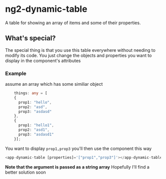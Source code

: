 # ng2-dynamic-table
A table for showing an array of items and some of their properties.

## What's special?
The special thing is that you use this table everywhere without needing to modify its code.
You just change the objects and properties you want to display in the component's attributes

### Example
assume an array which has some similiar object 
```TypeScript
    things: any = [
    {
      prop1: "hello",
      prop2: "asd",
      prop3: "asdasd"
    },
    {
      prop1: "hello1",
      prop2: "asd1",
      prop3: "asdasd1"
    }];
```
    
You want to display `prop1,prop3` you'll then use the component this way
```TypeScript
<app-dynamic-table [properties]='["prop1","prop3"]'></app-dynamic-table>
```

**Note that the argument is passed as a string array** Hopefully I'll find a better solution soon
